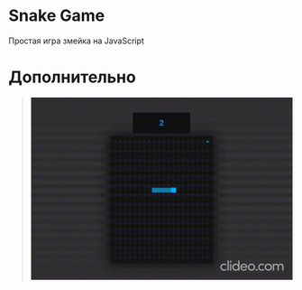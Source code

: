 # Snake Game

Простая игра змейка на JavaScript

# Дополнительно

> ![Screen 1](gif/snake-screen.gif)

